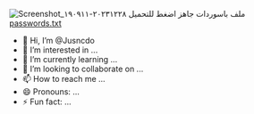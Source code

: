 ![Screenshot_٢٠٢٣١٢٢٨-١٩٠٩١١](https://github.com/Jusncdo/Jusncdo/assets/170464287/9357b85f-47d0-44de-92f4-0d9bfc3742eb)
ملف باسوردات جاهز اضغط للتحميل 
[passwords.txt](https://github.com/Jusncdo/Jusncdo/files/15394553/passwords.txt)
- 👋 Hi, I’m @Jusncdo
- 👀 I’m interested in ...
- 🌱 I’m currently learning ...
- 💞️ I’m looking to collaborate on ...
- 📫 How to reach me ...
- 😄 Pronouns: ...
- ⚡ Fun fact: ...

<!---
Jusncdo/Jusncdo is a ✨ special ✨ repository because its `README.md` (this file) appears on your GitHub profile.
You can click the Preview link to take a look at your changes.
--->
